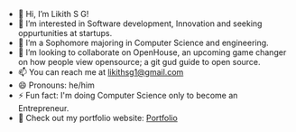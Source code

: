 - 👋 Hi, I’m Likith S G!
- 👀 I’m interested in Software development, Innovation and seeking oppurtunities at startups.
- 🌱 I’m a Sophomore majoring in Computer Science and engineering.
- 💞️ I’m looking to collaborate on OpenHouse, an upcoming game changer on how people view opensource; a git gud guide to open source.
- 📫 You can reach me at likithsg1@gmail.com
- 😄 Pronouns: he/him
- ⚡ Fun fact: I'm doing Computer Science only to become an Entrepreneur.
- 🚀 Check out my portfolio website: [Portfolio](https://likith-sg.github.io/Likith-Portfolio/)

<!---
likith-sg/likith-sg is a ✨ special ✨ repository because its `README.md` (this file) appears on your GitHub profile.
You can click the Preview link to take a look at your changes.
--->
